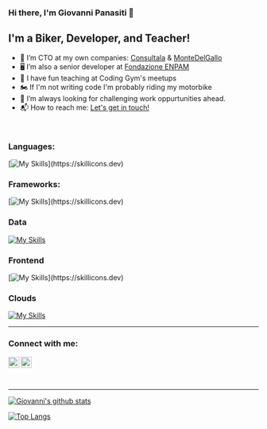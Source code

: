 ### Hi there, I'm Giovanni Panasiti 👋



## I'm a Biker, Developer, and Teacher!
- 🌱 I’m CTO at my own companies: [Consultala](https://consultala.com) & [MonteDelGallo](https://montedelgallo.com/)
- 🖥 I’m also a senior developer at [Fondazione ENPAM](https://www.enpam.it/)
- 👯 I have fun teaching at Coding Gym's meetups
- 🏍 If I'm not writing code I'm probably riding my motorbike 
- 🌋 I’m always looking for challenging work oppurtunities ahead.
- 📬 How to reach me: <a href="mailto:giova.panasiti@gmail.com">Let's get in touch!</a>

<br />

### Languages:

[![My Skills](https://skillicons.dev/icons?i=ruby,js,py,ts,php,go,nodejs,elixir,)](https://skillicons.dev)

### Frameworks:

[![My Skills](https://skillicons.dev/icons?i=rails,django,express,wordpress,,)](https://skillicons.dev)

### Data

[![My Skills](https://skillicons.dev/icons?i=postgres,mongodb,redis,firebase,kafka)](https://skillicons.dev)

### Frontend

[![My Skills](https://skillicons.dev/icons?i=next,react,tailwind,html,css,svelte,sass,)](https://skillicons.dev)

### Clouds

[![My Skills](https://skillicons.dev/icons?i=aws,heroku,docker)](https://skillicons.dev)

<hr>


### Connect with me:

[<img align="left" alt="giovapanasiti | Twitter" width="22px" src="https://cdn.jsdelivr.net/npm/simple-icons@v3/icons/twitter.svg" />](http://twitter.com/giovapanasiti)
[<img align="left" alt="giovapanasiti | LinkedIn" width="22px" src="https://cdn.jsdelivr.net/npm/simple-icons@v3/icons/linkedin.svg" />](http://linkedin.it/in/giovapanasiti)


<!-- [<img align="left" alt="HTML5" width="64px" src="https://raw.githubusercontent.com/devicons/devicon/master/icons/ruby/ruby-original.svg"/>]()
[<img align="left" alt="HTML5" width="64px" src="https://raw.githubusercontent.com/devicons/devicon/master/icons/javascript/javascript-original.svg"/>]()
[<img align="left" alt="HTML5" width="64px" src="https://raw.githubusercontent.com/devicons/devicon/master/icons/go/go-original.svg"/>]()
[<img align="left" alt="HTML5" width="64px" src="https://raw.githubusercontent.com/devicons/devicon/master/icons/python/python-original.svg"/>]() -->

<br />
<br />
<br />

---

[![Giovanni's github stats](https://github-readme-stats.vercel.app/api?username=giovapanasiti&count_private=true&show_icons=true)](https://github.com/giovapanasiti)

[![Top Langs](https://github-readme-stats.vercel.app/api/top-langs/?username=anuraghazra)](https://github.com/anuraghazra/github-readme-stats)
